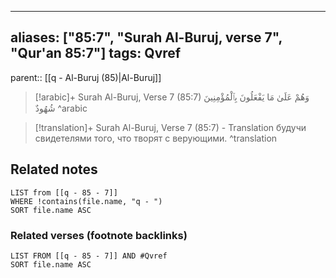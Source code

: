 
---
aliases: ["85:7", "Surah Al-Buruj, verse 7", "Qur'an 85:7"]
tags: Qvref
---

parent:: [[q - Al-Buruj (85)|Al-Buruj]]

> [!arabic]+ Surah Al-Buruj, Verse 7 (85:7)
> <span class="quran-arabic">وَهُمْ عَلَىٰ مَا يَفْعَلُونَ بِٱلْمُؤْمِنِينَ شُهُودٌ</span>
^arabic

> [!translation]+ Surah Al-Buruj, Verse 7 (85:7) - Translation
> будучи свидетелями того, что творят с верующими.
^translation



## Related notes
```dataview
LIST from [[q - 85 - 7]]
WHERE !contains(file.name, "q - ")
SORT file.name ASC
```

### Related verses (footnote backlinks)
```dataview
LIST FROM [[q - 85 - 7]] AND #Qvref
SORT file.name ASC
```

